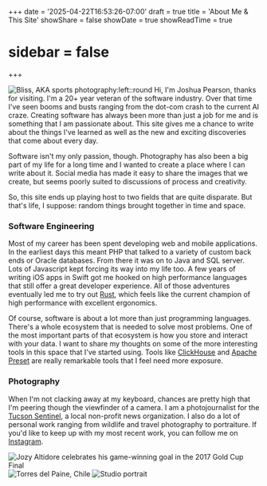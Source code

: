 +++
date = '2025-04-22T16:53:26-07:00'
draft = true
title = 'About Me & This Site'
showShare = false
showDate = true
showReadTime = true
# sidebar = false
+++

![Bliss, AKA sports photography:left::round](/images/josh-about.jpg)
Hi, I'm Joshua Pearson, thanks for visiting.
I'm a 20+ year veteran of the software industry. Over that time I've seen booms
and busts ranging from the dot-com crash to the current AI craze. Creating
software has always been more than just a job for me and is something that I am
passionate about. This site gives me a chance to write about the things I've
learned as well as the new and exciting discoveries that come about every day.

Software isn't my only passion, though. Photography has also been a big part of
my life for a long time and I wanted to create a place where I can write about
it. Social media has made it easy to share the images that we create, but seems
poorly suited to discussions of process and creativity.

So, this site ends up playing host to two fields that are quite disparate. But
that's life, I suppose: random things brought together in time and space.

### Software Engineering

Most of my career has been spent developing web and mobile applications. In the
earliest days this meant PHP that talked to a variety of custom back ends or
Oracle databases. From there it was on to Java and SQL server. Lots of Javascript
kept forcing its way into my life too. A few years of writing iOS apps in Swift
got me hooked on high performance languages that still offer a great developer
experience. All of those adventures eventually led me to try out
[Rust](https://www.rust-lang.org/), which feels like the current champion of
high performance with excellent ergonomics.

Of course, software is about a lot more than just programming languages. There's
a whole ecosystem that is needed to solve most problems. One of the most
important parts of that ecosystem is how you store and interact with your data.
I want to share my thoughts on some of the more interesting tools in this space
that I've started using. Tools like [ClickHouse](https://clickhouse.com/) and
[Apache Preset](https://preset.io/) are really remarkable tools that I feel need
more exposure.

### Photography

When I'm not clacking away at my keyboard, chances are pretty high that I'm
peering though the viewfinder of a camera. I am a photojournalist for the
[Tucson Sentinel](https://www.tucsonsentinel.com/), a local non-profit news
organization. I also do a lot of personal work ranging from wildlife and travel
photography to portraiture. If you'd like to keep up with my most recent work,
you can follow me on [Instagram](https://www.instagram.com/tucson.josh/).

![Jozy Altidore celebrates his game-winning goal in the 2017 Gold Cup Final](/images/GoldCup.jpg)
![Torres del Paine, Chile](/images/patagonia.jpg)
![Studio portrait](/images/Studio-Hair.jpg)